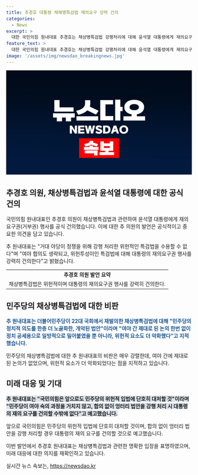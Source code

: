 ```yaml
---
title: 추경호 대통령 채해병특검법 재의요구 강력 건의
categories:
  - News
excerpt: >
  대한 국민의힘 원내대표 추경호는 채상병특검법 강행처리에 대해 윤석열 대통령에게 재의요구권 행사를 건의하며, 해당 법안을 거부할 것임을 선언했습니다. 이에 더불어민주당의 행동을 비난하고, 민주당의 위헌적 입법을 단호히 비판하며 대처할 것을 예고했습니다. 또한, 경북경찰청의 채상병 사망사건 수사 결과에 대한 공수처의 신속하고 철저한 수사를 촉구했습니다.
feature_text: >
  대한 국민의힘 원내대표 추경호는 채상병특검법 강행처리에 대해 윤석열 대통령에게 재의요구권 행사를 건의하며, 해당 법안을 거부할 것임을 선언했습니다. 이에 더불어민주당의 행동을 비난하고, 민주당의 위헌적 입법을 단호히 비판하며 대처할 것을 예고했습니다. 또한, 경북경찰청의 채상병 사망사건 수사 결과에 대한 공수처의 신속하고 철저한 수사를 촉구했습니다.
image: '/assets/img/newsdao_breakingnews.jpg'
---
```


<p><img src="/assets/img/newsdao_breakingnews.jpg" alt="ontimetimes 속보" /></p>

<h2 data-ke-size="size26">추경호 의원, 채상병특검법과 윤석열 대통령에 대한 공식 건의</h2>

<p>국민의힘 원내대표인 추경호 의원이 채상병특검법과 관련하여 윤석열 대통령에게 재의요구권(거부권) 행사를 공식 건의했습니다. 이에 대한 추 의원의 발언은 공식적이고 중요한 의견을 담고 있습니다.</p>

<p data-ke-size="size16">추 원내대표는 "거대 야당이 정쟁을 위해 강행 처리한 위헌적인 특검법을 수용할 수 없다"며 "여야 합의도 생략되고, 위헌투성이인 특검법에 대해 대통령의 재의요구권 행사를 강력히 건의한다"고 밝혔습니다.</p>

<table>
  <tr>
    <td style="text-align: center; height: 17px;"><b>추경호 의원 발언 요약</b></td>
  </tr>
  <tr>
    <td>채상병특검법은 위헌적이며 대통령의 재의요구권 행사를 강력히 건의한다.</td>
  </tr>
</table>

<h2 data-ke-size="size26">민주당의 채상병특검법에 대한 비판</h2>

<p><b><span style="color: #1a5490;">추 원내대표는 더불어민주당이 22대 국회에서 재발의한 채상병특검법에 대해 "민주당의 정치적 의도를 한층 더 노골화한, 개악된 법안"이라며 "여야 간 제대로 된 논의 한번 없이 정치 공세용으로 일방적으로 밀어붙였을 뿐 아니라, 위헌적 요소도 더 악화했다"고 지적했습니다.</span></b></p>

<p data-ke-size="size16">민주당의 채상병특검법에 대한 추 원내대표의 비판은 매우 강렬한데, 여야 간에 제대로된 논의가 없었으며, 위헌적 요소가 더 악화되었다는 점을 지적하고 있습니다.</p>

<h2 data-ke-size="size26">미래 대응 및 기대</h2>

<p><b><span style="background-color: #21538527;">추 원내대표는 "국민의힘은 앞으로도 민주당의 위헌적 입법에 단호히 대처할 것"이라며 "민주당이 여야 숙의 과정을 거치지 않고, 합의 없이 엉터리 법안을 강행 처리 시 대통령의 재의 요구를 건의할 수밖에 없다"고 예고했습니다.</span></b></p>

<p data-ke-size="size16">앞으로 국민의힘은 민주당의 위헌적 입법에 단호히 대처할 것이며, 합의 없이 엉터리 법안을 강행 처리할 경우 대통령의 재의 요구를 건의할 것으로 예고했습니다.</p>

<p>이번 발언에서 추경호 원내대표는 채상병특검법과 관련한 명확한 입장을 표명하였으며, 미래 대응에 대한 의지를 재확인하고 있습니다.</p>
실시간 뉴스 속보는, <a href="https://newsdao.kr" rel="dofollow">https://newsdao.kr</a>


